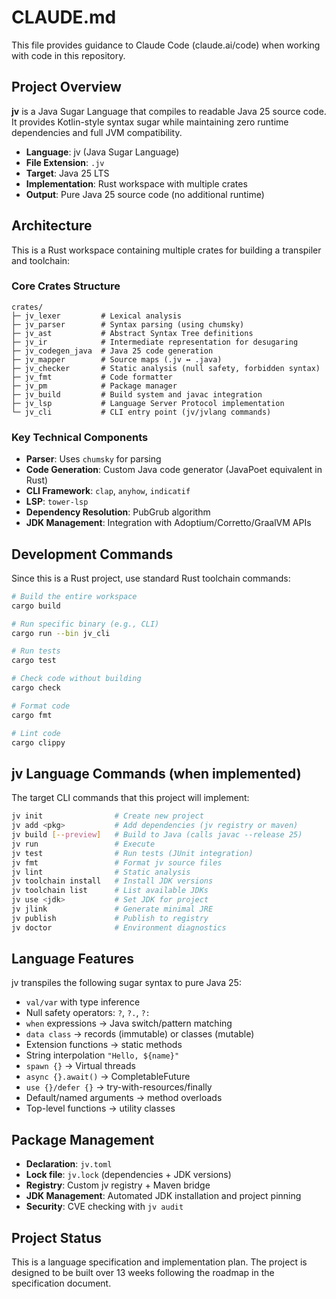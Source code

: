 # CLAUDE.md

This file provides guidance to Claude Code (claude.ai/code) when working with code in this repository.

## Project Overview

**jv** is a Java Sugar Language that compiles to readable Java 25 source code. It provides Kotlin-style syntax sugar while maintaining zero runtime dependencies and full JVM compatibility.

- **Language**: jv (Java Sugar Language)
- **File Extension**: `.jv`
- **Target**: Java 25 LTS
- **Implementation**: Rust workspace with multiple crates
- **Output**: Pure Java 25 source code (no additional runtime)

## Architecture

This is a Rust workspace containing multiple crates for building a transpiler and toolchain:

### Core Crates Structure
```
crates/
├─ jv_lexer         # Lexical analysis
├─ jv_parser        # Syntax parsing (using chumsky)
├─ jv_ast           # Abstract Syntax Tree definitions
├─ jv_ir            # Intermediate representation for desugaring
├─ jv_codegen_java  # Java 25 code generation
├─ jv_mapper        # Source maps (.jv ↔ .java)
├─ jv_checker       # Static analysis (null safety, forbidden syntax)
├─ jv_fmt           # Code formatter
├─ jv_pm            # Package manager
├─ jv_build         # Build system and javac integration
├─ jv_lsp           # Language Server Protocol implementation
└─ jv_cli           # CLI entry point (jv/jvlang commands)
```

### Key Technical Components
- **Parser**: Uses `chumsky` for parsing
- **Code Generation**: Custom Java code generator (JavaPoet equivalent in Rust)
- **CLI Framework**: `clap`, `anyhow`, `indicatif`
- **LSP**: `tower-lsp`
- **Dependency Resolution**: PubGrub algorithm
- **JDK Management**: Integration with Adoptium/Corretto/GraalVM APIs

## Development Commands

Since this is a Rust project, use standard Rust toolchain commands:

```bash
# Build the entire workspace
cargo build

# Run specific binary (e.g., CLI)
cargo run --bin jv_cli

# Run tests
cargo test

# Check code without building
cargo check

# Format code
cargo fmt

# Lint code
cargo clippy
```

## jv Language Commands (when implemented)

The target CLI commands that this project will implement:

```bash
jv init                # Create new project
jv add <pkg>           # Add dependencies (jv registry or maven)
jv build [--preview]   # Build to Java (calls javac --release 25)
jv run                 # Execute
jv test                # Run tests (JUnit integration)
jv fmt                 # Format jv source files
jv lint                # Static analysis
jv toolchain install   # Install JDK versions
jv toolchain list      # List available JDKs
jv use <jdk>           # Set JDK for project
jv jlink               # Generate minimal JRE
jv publish             # Publish to registry
jv doctor              # Environment diagnostics
```

## Language Features

jv transpiles the following sugar syntax to pure Java 25:
- `val/var` with type inference
- Null safety operators: `?`, `?.`, `?:`
- `when` expressions → Java switch/pattern matching
- `data class` → records (immutable) or classes (mutable)
- Extension functions → static methods
- String interpolation `"Hello, ${name}"`
- `spawn {}` → Virtual threads
- `async {}.await()` → CompletableFuture
- `use {}/defer {}` → try-with-resources/finally
- Default/named arguments → method overloads
- Top-level functions → utility classes

## Package Management

- **Declaration**: `jv.toml`
- **Lock file**: `jv.lock` (dependencies + JDK versions)
- **Registry**: Custom jv registry + Maven bridge
- **JDK Management**: Automated JDK installation and project pinning
- **Security**: CVE checking with `jv audit`

## Project Status

This is a language specification and implementation plan. The project is designed to be built over 13 weeks following the roadmap in the specification document.